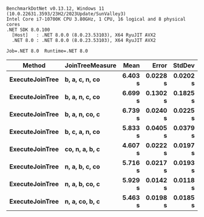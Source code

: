 ```

BenchmarkDotNet v0.13.12, Windows 11 (10.0.22631.3593/23H2/2023Update/SunValley3)
Intel Core i7-10700K CPU 3.80GHz, 1 CPU, 16 logical and 8 physical cores
.NET SDK 8.0.100
  [Host]   : .NET 8.0.0 (8.0.23.53103), X64 RyuJIT AVX2
  .NET 8.0 : .NET 8.0.0 (8.0.23.53103), X64 RyuJIT AVX2

Job=.NET 8.0  Runtime=.NET 8.0  

```
| Method          | JoinTreeMeasure | Mean    | Error    | StdDev   |
|---------------- |---------------- |--------:|---------:|---------:|
| **ExecuteJoinTree** | **b, a, c, n, co**  | **6.403 s** | **0.0228 s** | **0.0202 s** |
| **ExecuteJoinTree** | **b, a, n, c, co**  | **6.699 s** | **0.1302 s** | **0.1825 s** |
| **ExecuteJoinTree** | **b, a, n, co, c**  | **6.739 s** | **0.0240 s** | **0.0225 s** |
| **ExecuteJoinTree** | **b, c, a, n, co**  | **5.833 s** | **0.0405 s** | **0.0379 s** |
| **ExecuteJoinTree** | **co, n, a, b, c**  | **4.607 s** | **0.0222 s** | **0.0197 s** |
| **ExecuteJoinTree** | **n, a, b, c, co**  | **5.716 s** | **0.0217 s** | **0.0193 s** |
| **ExecuteJoinTree** | **n, a, b, co, c**  | **5.929 s** | **0.0142 s** | **0.0118 s** |
| **ExecuteJoinTree** | **n, a, co, b, c**  | **5.463 s** | **0.0198 s** | **0.0185 s** |
